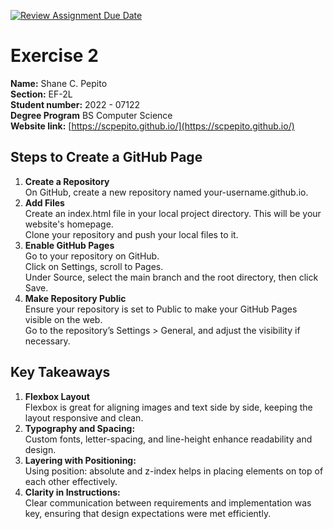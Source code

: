 [![Review Assignment Due Date](https://classroom.github.com/assets/deadline-readme-button-22041afd0340ce965d47ae6ef1cefeee28c7c493a6346c4f15d667ab976d596c.svg)](https://classroom.github.com/a/kElvRG-V)

# Exercise 2

**Name:** Shane C. Pepito <br/>
**Section:** EF-2L <br/>
**Student number:** 2022 - 07122 <br/>
**Degree Program** BS Computer Science <br/>
**Website link:** [https://scpepito.github.io/](https://scpepito.github.io/)

## Steps to Create a GitHub Page
1. **Create a Repository** <br/>
On GitHub, create a new repository named your-username.github.io.<br/>
2. **Add Files** <br/>
Create an index.html file in your local project directory. This will be your website's homepage. <br/>
Clone your repository and push your local files to it. <br/>
3. **Enable GitHub Pages**<br/>
Go to your repository on GitHub. <br/>
Click on Settings, scroll to Pages. <br/>
Under Source, select the main branch and the root directory, then click Save.<br/>
4. **Make Repository Public**<br/>
Ensure your repository is set to Public to make your GitHub Pages visible on the web.<br/>
Go to the repository’s Settings > General, and adjust the visibility if necessary.<br/>

## Key Takeaways
1. **Flexbox Layout** <br/>
Flexbox is great for aligning images and text side by side, keeping the layout responsive and clean.<br/>
2. **Typography and Spacing:** <br/>
Custom fonts, letter-spacing, and line-height enhance readability and design.<br/>
3. **Layering with Positioning:**<br/>
Using position: absolute and z-index helps in placing elements on top of each other effectively.<br/>
4. **Clarity in Instructions:**<br/>
 Clear communication between requirements and implementation was key, ensuring that design expectations were met efficiently.<br/>
